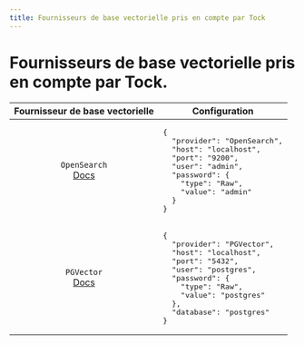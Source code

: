 ```yaml
---
title: Fournisseurs de base vectorielle pris en compte par Tock
---
```


# Fournisseurs de base vectorielle pris en compte par Tock.

<table>
<thead>
<tr>
<th style="font-weight:bold">Fournisseur de base vectorielle</th>
<th style="font-weight:bold">Configuration</th>
</tr>
</thead>
<tbody>
<tr>
<td style="text-align: center;" markdown="span">

`OpenSearch` <br />
[Docs](https://opensearch.org/docs/latest/about/)
</td>
<td style="vertical-align: top;">
<pre>
{
  "provider": "OpenSearch",
  "host": "localhost",
  "port": "9200",
  "user": "admin",
  "password": {
    "type": "Raw",
    "value": "admin"
  }
}
</pre>
</td>
</tr>
<tr>
<td style="text-align: center;" markdown="span">

`PGVector` <br />
[Docs](https://github.com/pgvector/pgvector)
</td>
<td style="vertical-align: top;">
<pre>
{
  "provider": "PGVector",
  "host": "localhost",
  "port": "5432",
  "user": "postgres",
  "password": {
    "type": "Raw",
    "value": "postgres"
  },
  "database": "postgres"
}
</pre>
</td>
</tr>
</tbody>
</table>